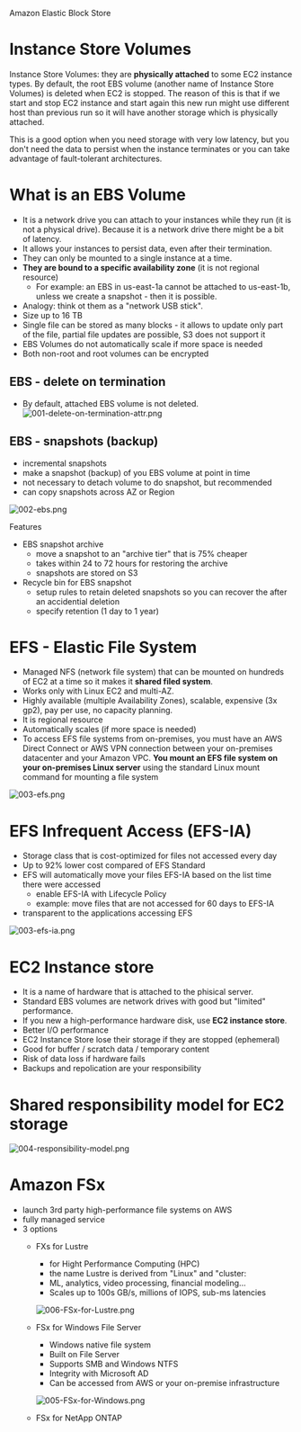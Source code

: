 Amazon Elastic Block Store

# Instance Store Volumes
Instance Store Volumes: they are **physically attached** to some EC2 instance types. By default, the root EBS volume (another name of Instance Store Volumes) is deleted when EC2 is stopped. The reason of this is that if we start and stop EC2 instance and start again this new run might use different host than previous run so it will have another storage which is physically attached.

 This is a good option when you need storage with very low latency, but you don't need the data to persist when the instance terminates or you can take advantage of fault-tolerant architectures.
# What is an EBS Volume

* It is a network drive you can attach to your instances while they run (it is not a physical drive). Because it is a network drive there might be a bit of latency.
* It allows your instances to persist data, even after their termination.
* They can only be mounted to a single instance at a time.
* **They are bound to a specific availability zone** (it is not regional resource)
  * For example: an EBS in us-east-1a cannot be attached to us-east-1b, unless we create a snapshot - then it is possible.
* Analogy: think ot them as a "network USB stick".
* Size up to 16 TB
* Single file can be stored as many blocks - it allows to update only part of the file, partial file updates are possible, S3 does not support it
* EBS Volumes do not automatically scale if more space is needed
* Both non-root and root volumes can be encrypted

## EBS - delete on termination

* By default, attached EBS volume is not deleted.
![001-delete-on-termination-attr.png](./images/001-delete-on-termination-attr.png)

## EBS - snapshots (backup)

* incremental snapshots
* make a snapshot (backup) of you EBS volume at point in time
* not necessary to detach volume to do snapshot, but recommended
* can copy snapshots across AZ or Region

![002-ebs.png](./images/002-ebs.png)

Features

* EBS snapshot archive
  * move a snapshot to an "archive tier" that is 75% cheaper
  * takes within 24 to 72 hours for restoring the archive
  * snapshots are stored on S3
* Recycle bin for EBS snapshot
  * setup rules to retain deleted snapshots so you can recover the after an accidential deletion
  * specify retention (1 day to 1 year)

# EFS - Elastic File System

* Managed NFS (network file system) that can be mounted on hundreds of EC2 at a time so it makes it **shared filed system**.
* Works only with Linux EC2 and multi-AZ.
* Highly available (multiple Availability Zones), scalable, expensive (3x gp2), pay per use, no capacity planning.
* It is regional resource
* Automatically scales (if more space is needed)
* To access EFS file systems from on-premises, you must have an AWS Direct Connect or AWS VPN connection between your on-premises datacenter and your Amazon VPC. **You mount an EFS file system on your on-premises Linux server** using the standard Linux mount command for mounting a file system

![003-efs.png](./images/003-efs.png)

# EFS Infrequent Access (EFS-IA)

* Storage class that is cost-optimized for files not accessed every day
* Up to 92% lower cost compared of EFS Standard
* EFS will automatically move your files EFS-IA based on the list time there were accessed
  * enable EFS-IA with Lifecycle Policy
  * example: move files that are not accessed for 60 days to EFS-IA
* transparent to the applications accessing EFS

![003-efs-ia.png](./images/003-efs-ia.png)

# EC2 Instance store

* It is a name of hardware that is attached to the phisical server.
* Standard EBS volumes are network drives with good but "limited" performance.
* If you new a high-performance hardware disk, use **EC2 instance store**.
* Better I/O performance
* EC2 Instance Store lose their storage if they are stopped (ephemeral)
* Good for buffer / scratch data / temporary content
* Risk of data loss if hardware fails
* Backups and repolication are your responsibility

# Shared responsibility model for EC2 storage

![004-responsibility-model.png](./images/004-responsibility-model.png)

# Amazon FSx

* launch 3rd party high-performance file systems on AWS
* fully managed service
* 3 options
  * FXs for Lustre
    * for Hight Performance Computing (HPC)
    * the name Lustre is derived from "Linux" and "cluster:
    * ML, analytics, video processing, financial modeling...
    * Scales up to 100s GB/s, millions of IOPS, sub-ms latencies

    ![006-FSx-for-Lustre.png](./images/006-FSx-for-Lustre.png)
    
  * FSx for Windows File Server
    * Windows native file system
    * Built on File Server
    * Supports SMB and Windows NTFS
    * Integrity with Microsoft AD
    * Can be accessed from AWS or your on-premise infrastructure

    ![005-FSx-for-Windows.png](./images/005-FSx-for-Windows.png)

  * FSx for NetApp ONTAP